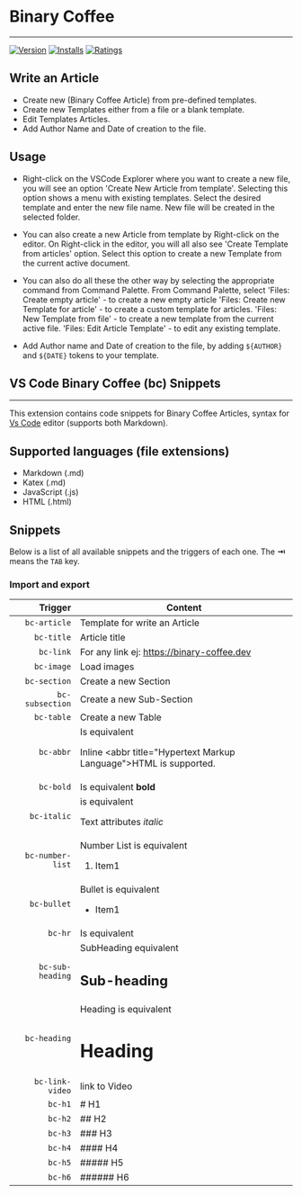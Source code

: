 # Binary Coffee

---

[![Version](https://vsmarketplacebadge.apphb.com/version/stescobedo.binary-coffee-snippet.svg)](https://marketplace.visualstudio.com/items?itemName=stescobedo.binary-coffee-snippet)
[![Installs](https://vsmarketplacebadge.apphb.com/installs/stescobedo.binary-coffee-snippet.svg)](https://marketplace.visualstudio.com/items?itemName=stescobedo.binary-coffee-snippet)
[![Ratings](https://vsmarketplacebadge.apphb.com/rating/stescobedo.binary-coffee-snippet.svg)](https://marketplace.visualstudio.com/items?itemName=stescobedo.binary-coffee-snippet)

## Write an Article

- Create new (Binary Coffee Article) from pre-defined templates.
- Create new Templates either from a file or a blank template.
- Edit Templates Articles.
- Add Author Name and Date of creation to the file.

## Usage

- Right-click on the VSCode Explorer where you want to create a new file, you will see an option 'Create New Article from template'.
  Selecting this option shows a menu with existing templates. Select the desired template and enter the new file name. New file will be created in the selected folder.

- You can also create a new Article from template by Right-click on the editor. On Right-click in the editor, you will all also see 'Create Template from articles' option. Select this option to create a new Template from the current active document.

- You can also do all these the other way by selecting the appropriate command from Command Palette. From Command Palette, select
  'Files: Create empty article' - to create a new empty article
  'Files: Create new Template for article' - to create a custom template for articles.
  'Files: New Template from file' - to create a new template from the current active file.
  'Files: Edit Article Template' - to edit any existing template.

- Add Author name and Date of creation to the file, by adding `${AUTHOR}` and `${DATE}` tokens to your template.

## VS Code Binary Coffee (bc) Snippets

---

This extension contains code snippets for Binary Coffee Articles, syntax for [Vs Code][code] editor (supports both Markdown).

## Supported languages (file extensions)

- Markdown (.md)
- Katex (.md)
- JavaScript (.js)
- HTML (.html)

## Snippets

Below is a list of all available snippets and the triggers of each one. The **⇥** means the `TAB` key.

### Import and export

|          Trigger | Content                                                                                         |
| ---------------: | ----------------------------------------------------------------------------------------------- |
|     `bc-article` | Template for write an Article                                                                   |
|       `bc-title` | Article title                                                                                   |
|        `bc-link` | For any link ej: https://binary-coffee.dev                                                      |
|       `bc-image` | Load images                                                                                     |
|     `bc-section` | Create a new Section                                                                            |
|  `bc-subsection` | Create a new Sub-Section                                                                        |
|       `bc-table` | Create a new Table                                                                              |
|        `bc-abbr` | Is equivalent <p>Inline <abbr title=\"Hypertext Markup Language\">HTML</abbr> is supported.</p> |
|        `bc-bold` | Is equivalent <strong>bold</strong>                                                             |
|      `bc-italic` | is equivalent <p>Text attributes <em>italic</em>                                                |
| `bc-number-list` | Number List is equivalent <ol><li>Item1</li><ol>                                                |
|      `bc-bullet` | Bullet is equivalent <ul><li>Item1</li><ul>                                                     |
|          `bc-hr` | Is equivalent </hr>                                                                             |
| `bc-sub-heading` | SubHeading equivalent <h2>Sub-heading</h2>                                                      |
|     `bc-heading` | Heading is equivalent <h1>Heading</h1>                                                          |
|  `bc-link-video` | link to Video                                                                                   |
|          `bc-h1` | # H1                                                                                            |
|          `bc-h2` | ## H2                                                                                           |
|          `bc-h3` | ### H3                                                                                          |
|          `bc-h4` | #### H4                                                                                         |
|          `bc-h5` | ##### H5                                                                                        |
|          `bc-h6` | ###### H6                                                                                       |

[code]: https://binary-coffee.dev

